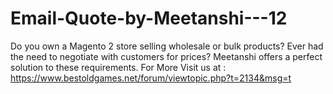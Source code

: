 # Email-Quote-by-Meetanshi---12
Do you own a Magento 2 store selling wholesale or bulk products? Ever had the need to negotiate with customers for prices? Meetanshi offers a perfect solution to these requirements.  For More Visit us at : https://www.bestoldgames.net/forum/viewtopic.php?t=2134&msg=t 
